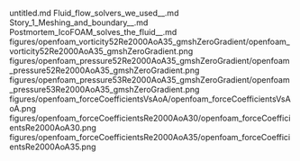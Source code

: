 untitled.md
Fluid_flow_solvers_we_used__.md
Story_1_Meshing_and_boundary__.md
Postmortem_IcoFOAM_solves_the_fluid__.md
figures/openfoam_vorticity52Re2000AoA35_gmshZeroGradient/openfoam_vorticity52Re2000AoA35_gmshZeroGradient.png
figures/openfoam_pressure52Re2000AoA35_gmshZeroGradient/openfoam_pressure52Re2000AoA35_gmshZeroGradient.png
figures/openfoam_pressure53Re2000AoA35_gmshZeroGradient/openfoam_pressure53Re2000AoA35_gmshZeroGradient.png
figures/openfoam_forceCoefficientsVsAoA/openfoam_forceCoefficientsVsAoA.png
figures/openfoam_forceCoefficientsRe2000AoA30/openfoam_forceCoefficientsRe2000AoA30.png
figures/openfoam_forceCoefficientsRe2000AoA35/openfoam_forceCoefficientsRe2000AoA35.png
